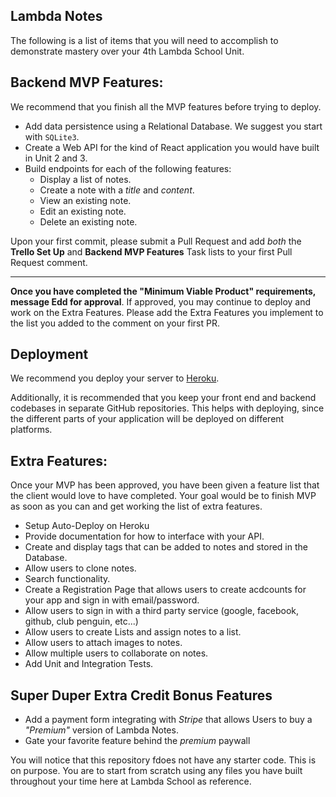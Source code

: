 ## Lambda Notes
The following is a list of items that you will need to accomplish to demonstrate mastery over your 4th Lambda School Unit.

## Backend MVP Features:

We recommend that you finish all the MVP features before trying to deploy.

- Add data persistence using a Relational Database. We suggest you start with `SQLite3`.
- Create a Web API for the kind of React application you would have built in Unit 2 and 3.
- Build endpoints for each of the following features:
  - Display a list of notes.
  - Create a note with a _title_ and _content_.
  - View an existing note.
  - Edit an existing note.
  - Delete an existing note.

Upon your first commit, please submit a Pull Request and add _both_ the **Trello Set Up** and **Backend MVP Features** Task lists to your first Pull Request comment.

---

**Once you have completed the "Minimum Viable Product" requirements, message Edd for approval**. If approved, you may continue to deploy and work on the Extra Features. Please add the Extra Features you implement to the list you added to the comment on your first PR.

## Deployment

We recommend you deploy your server to [Heroku](https://devcenter.heroku.com/articles/getting-started-with-nodejs#introduction).

Additionally, it is recommended that you keep your front end and backend codebases in separate GitHub repositories. This helps with deploying, since the different parts of your application will be deployed on different platforms.

## Extra Features:

Once your MVP has been approved, you have been given a feature list that the client would love to have completed. Your goal would be to finish MVP as soon as you can and get working the list of extra features.

- Setup Auto-Deploy on Heroku
- Provide documentation for how to interface with your API.
- Create and display tags that can be added to notes and stored in the Database.
- Allow users to clone notes.
- Search functionality.
- Create a Registration Page that allows users to create acdcounts for your app and sign in with email/password.
- Allow users to sign in with a third party service (google, facebook, github, club penguin, etc...)
- Allow users to create Lists and assign notes to a list.
- Allow users to attach images to notes.
- Allow multiple users to collaborate on notes.
- Add Unit and Integration Tests.

## Super Duper Extra Credit Bonus Features

- Add a payment form  integrating with _Stripe_ that allows Users to buy a _"Premium"_ version of Lambda Notes.
- Gate your favorite feature behind the _premium_ paywall

You will notice that this repository fdoes not have any starter code. This is on purpose. You are to start from scratch using any files you have built throughout your time here at Lambda School as reference.
